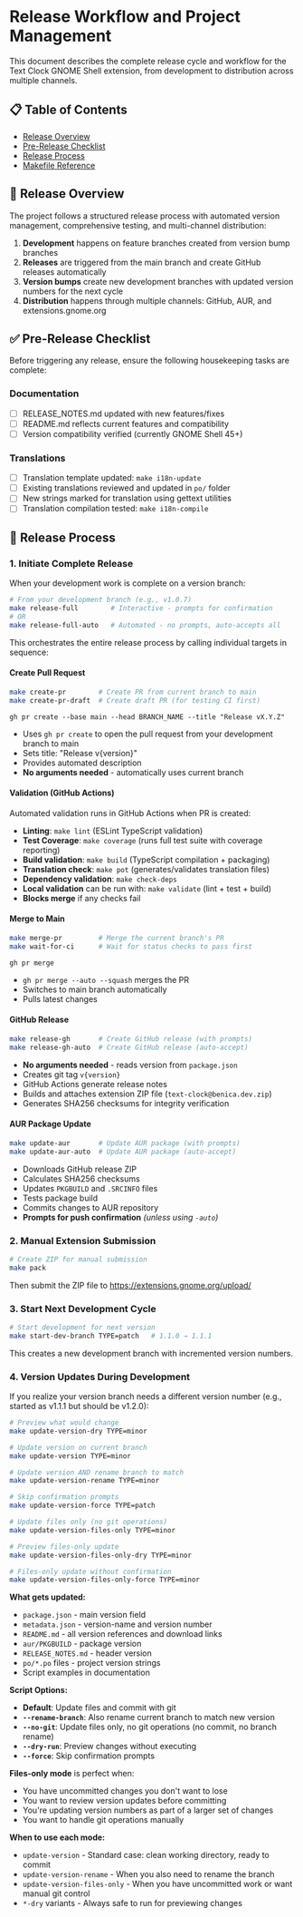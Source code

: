 <!--
SPDX-FileCopyrightText: 2024 Wesley Benica <wesley@benica.dev>
SPDX-License-Identifier: GPL-3.0-or-later
-->

# Release Workflow and Project Management

This document describes the complete release cycle and workflow for the Text Clock GNOME Shell extension, from development to distribution across multiple channels.

## 📋 Table of Contents

- [Release Overview](#release-overview)
- [Pre-Release Checklist](#pre-release-checklist)
- [Release Process](#release-process)
- [Makefile Reference](#makefile-reference)

## 🚀 Release Overview

The project follows a structured release process with automated version management, comprehensive testing, and multi-channel distribution:

1. **Development** happens on feature branches created from version bump branches
2. **Releases** are triggered from the main branch and create GitHub releases automatically
3. **Version bumps** create new development branches with updated version numbers for the next cycle
4. **Distribution** happens through multiple channels: GitHub, AUR, and extensions.gnome.org

## ✅ Pre-Release Checklist

Before triggering any release, ensure the following housekeeping tasks are complete:

### Documentation

- [ ] RELEASE_NOTES.md updated with new features/fixes
- [ ] README.md reflects current features and compatibility
- [ ] Version compatibility verified (currently GNOME Shell 45+)

### Translations

- [ ] Translation template updated: `make i18n-update`
- [ ] Existing translations reviewed and updated in `po/` folder
- [ ] New strings marked for translation using gettext utilities
- [ ] Translation compilation tested: `make i18n-compile`

## 🔄 Release Process

### 1. Initiate Complete Release

When your development work is complete on a version branch:

```bash
# From your development branch (e.g., v1.0.7)
make release-full        # Interactive - prompts for confirmation
# OR
make release-full-auto   # Automated - no prompts, auto-accepts all
```

This orchestrates the entire release process by calling individual targets in sequence:

#### Create Pull Request

```bash
make create-pr        # Create PR from current branch to main
make create-pr-draft  # Create draft PR (for testing CI first)
```

`gh pr create --base main --head BRANCH_NAME --title "Release vX.Y.Z"`

- Uses `gh pr create` to open the pull request from your development branch to main
- Sets title: "Release v{version}"
- Provides automated description
- **No arguments needed** - automatically uses current branch

#### Validation (GitHub Actions)

Automated validation runs in GitHub Actions when PR is created:

- **Linting**: `make lint` (ESLint TypeScript validation)
- **Test Coverage**: `make coverage` (runs full test suite with coverage reporting)
- **Build validation**: `make build` (TypeScript compilation + packaging)
- **Translation check**: `make pot` (generates/validates translation files)
- **Dependency validation**: `make check-deps`
- **Local validation** can be run with: `make validate` (lint + test + build)
- **Blocks merge** if any checks fail

#### Merge to Main

```bash
make merge-pr         # Merge the current branch's PR
make wait-for-ci      # Wait for status checks to pass first
```

`gh pr merge`

- `gh pr merge --auto --squash` merges the PR
- Switches to main branch automatically
- Pulls latest changes

#### GitHub Release

```bash
make release-gh       # Create GitHub release (with prompts)
make release-gh-auto  # Create GitHub release (auto-accept)
```

- **No arguments needed** - reads version from `package.json`
- Creates git tag `v{version}`
- GitHub Actions generate release notes
- Builds and attaches extension ZIP file (`text-clock@benica.dev.zip`)
- Generates SHA256 checksums for integrity verification

#### AUR Package Update

```bash
make update-aur       # Update AUR package (with prompts)
make update-aur-auto  # Update AUR package (auto-accept)
```

- Downloads GitHub release ZIP
- Calculates SHA256 checksums
- Updates `PKGBUILD` and `.SRCINFO` files
- Tests package build
- Commits changes to AUR repository
- **Prompts for push confirmation** _(unless using `-auto`)_

### 2. Manual Extension Submission

```bash
# Create ZIP for manual submission
make pack
```

Then submit the ZIP file to https://extensions.gnome.org/upload/

### 3. Start Next Development Cycle

```bash
# Start development for next version
make start-dev-branch TYPE=patch   # 1.1.0 → 1.1.1
```

This creates a new development branch with incremented version numbers.

### 4. Version Updates During Development

If you realize your version branch needs a different version number (e.g., started as v1.1.1 but should be v1.2.0):

```bash
# Preview what would change
make update-version-dry TYPE=minor

# Update version on current branch
make update-version TYPE=minor

# Update version AND rename branch to match
make update-version-rename TYPE=minor

# Skip confirmation prompts
make update-version-force TYPE=patch

# Update files only (no git operations)
make update-version-files-only TYPE=minor

# Preview files-only update
make update-version-files-only-dry TYPE=minor

# Files-only update without confirmation
make update-version-files-only-force TYPE=minor
```

**What gets updated:**

- `package.json` - main version field
- `metadata.json` - version-name and version number
- `README.md` - all version references and download links
- `aur/PKGBUILD` - package version
- `RELEASE_NOTES.md` - header version
- `po/*.po` files - project version strings
- Script examples in documentation

**Script Options:**

- **Default**: Update files and commit with git
- **`--rename-branch`**: Also rename current branch to match new version
- **`--no-git`**: Update files only, no git operations (no commit, no branch rename)
- **`--dry-run`**: Preview changes without executing
- **`--force`**: Skip confirmation prompts

**Files-only mode** is perfect when:

- You have uncommitted changes you don't want to lose
- You want to review version updates before committing
- You're updating version numbers as part of a larger set of changes
- You want to handle git operations manually

**When to use each mode:**

- `update-version` - Standard case: clean working directory, ready to commit
- `update-version-rename` - When you also need to rename the branch
- `update-version-files-only` - When you have uncommitted work or want manual git control
- `*-dry` variants - Always safe to run for previewing changes
